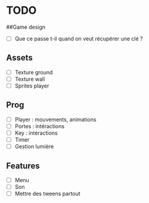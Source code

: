 # TODO
##Game design
- [ ] Que ce passe t-il quand on veut récupérer une clé ?
## Assets
- [ ] Texture ground
- [ ] Texture wall
- [ ] Sprites player
## Prog
- [ ] Player : mouvements, animations
- [ ] Portes : intéractions
- [ ] Key : intéractions
- [ ] Timer
- [ ] Gestion lumière

## Features
- [ ] Menu
- [ ] Son
- [ ] Mettre des tweens partout
